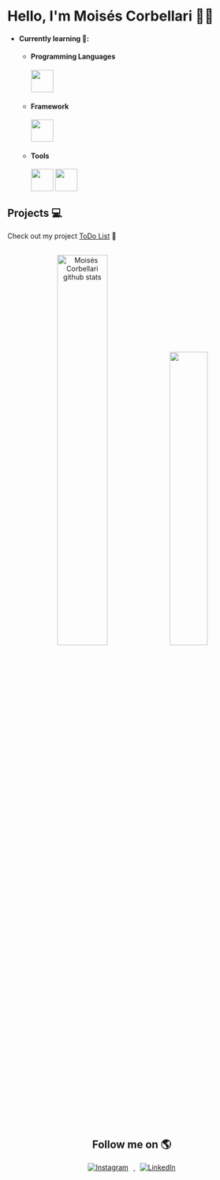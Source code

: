 # Hello, I'm Moisés Corbellari 🖖🏾
- #### Currently learning 🧠:
    - #### Programming Languages
      <img align="center" height="45" width="45" src="https://devicon-website.vercel.app/api/python/original.svg">
    - #### Framework
      <img align="center" height="45" width="45" src="https://devicon-website.vercel.app/api/fastapi/original.svg">
    - #### Tools
      <img align="center" height="45" width="45" src="https://devicon-website.vercel.app/api/vscode/original.svg">
      <img align="center" height="45" width="45" src="https://devicon-website.vercel.app/api/docker/original.svg">

## Projects 💻
Check out my project [ToDo List](https://github.com/MoisesCorbellari/ToDo_List) 📝

##
<div align="center">  
  <img width="45%" src="https://github-readme-stats.vercel.app/api?username=MoisesCorbellari&theme=omni&show_icons=true&count_private=true&hide_border=false&include_all_commits=true" alt="Moisés Corbellari github stats" />
  <img width="39%" src="https://github-readme-stats.vercel.app/api/top-langs/?username=MoisesCorbellari&layout=compact&hide_border=false&title_color=ff79c6&text_color=ff79c6&bg_color=282a36" />
</div>

<div align="center">
  
  ## Follow me on 🌎
  <a href="https://www.instagram.com/moises_corbellari/" target="_blank">
    <img src="https://skillicons.dev/icons?i=instagram" alt="Instagram" style="margin-right: 10px;"/>
  </a>
  <a href="https://www.linkedin.com/in/moises-corbellari-5187231b3/" target="_blank">
    <img src="https://skillicons.dev/icons?i=linkedin" alt="LinkedIn" style="margin-left: 10px;"/>
  </a>
</div>
